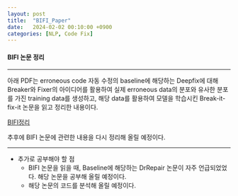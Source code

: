 ```yaml
---
layout: post
title:  "BIFI_Paper"
date:   2024-02-02 00:10:00 +0900
categories: [NLP, Code Fix]
---
```

#### BIFI 논문 정리

****

아래 PDF는 erroneous code 자동 수정의 baseline에 해당하는 Deepfix에 대해 Breaker와 Fixer의 아이디어를 활용하여 실제 erroneous data의 분포와 유사한 분포를 가진 training data를 생성하고, 해당 data를 활용하여 모델을 학습시킨 Break-it-fix-it 논문을 읽고 정리한 내용이다.

[BIFI정리](/assets/pdf/BIFI_study.pdf)

추후에 BIFI 논문에 관련한 내용을 다시 정리해 올릴 예정이다.

****

* 추가로 공부해야 할 점
  * BIFI 논문을 읽을 때, Baseline에 해당하는 DrRepair 논문이 자주 언급되었었다. 해당 논문을 공부해 올릴 예정이다.
  * 해당 논문의 코드를 분석해 올릴 예정이다.
